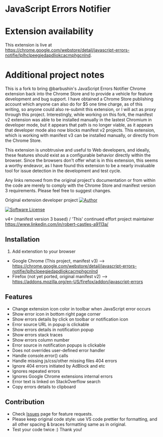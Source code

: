 JavaScript Errors Notifier
==========================

# Extension availability

This extension is live at https://chrome.google.com/webstore/detail/javascript-errors-notifie/lplhclpeegjedapdliokcacmphgcnlnd.

# Additional project notes
This is a fork to bring @barbushin's JavaScript Errors Notifier Chrome extension back into the Chrome Store and to provide a vehicle for feature development and bug support. I have obtained a Chrome Store publishing account which anyone can also do for $5 one time charge, as of this writing, so anyone  could also re-submit this extension, or I will act as proxy through this project. Interestingly, while working on this fork, the manifest v2 extension was able to be installed manually in the lastest Chromium in developer mode, but it appears that path is no longer viable, as it appears that developer mode also now blocks manifest v2 projects. This extension, which is working with manifest v3 can be installed manually, or directly from the Chrome Store.

This extension is unobtrusive and useful to Web developers, and ideally, these features should exist as a configurable behavior directly within the browser. Since the browsers don't offer what is in this extension, this seems a worthy endeavor, as I have found this extension to be a nearly invaluable tool for issue detection in the development and test cycle. 

Any links removed from the original project's documentation or from within the code are merely to comply with the Chrome Store and manifest version 3 requirements. Please feel free to suggest changes.

Original extension developer project
[![Author](http://img.shields.io/badge/author-@barbushin-blue.svg?style=flat-square)](https://www.linkedin.com/in/barbushin)
<!-- [![Chrome Web Store](https://img.shields.io/chrome-web-store/v/jafmfknfnkoekkdocjiaipcnmkklaajd.svg?maxAge=2592000&style=flat-square)](https://chrome.google.com/webstore/detail/javascript-errors-notifie/jafmfknfnkoekkdocjiaipcnmkklaajd) -->
[![Software License](https://img.shields.io/badge/license-MIT-brightgreen.svg?style=flat-square)](LICENSE)

v4+ (manifest version 3 based) / 'This' continued effort project maintainer
https://www.linkedin.com/in/robert-castles-a9113a/

## Installation

1. Add extenstion to your browser

* Google Chrome (This project, manifest v3) --> https://chrome.google.com/webstore/detail/javascript-errors-notifie/lplhclpeegjedapdliokcacmphgcnlnd 
* Firefox (not yet ported, original manifest v2) --> https://addons.mozilla.org/en-US/firefox/addon/javascript-errors 

<!-- 2. Check [test page](http://consle.com/instance/examples/#handle_javascript_errors) to see how JavaScript errors will be handled in your browser. -->

## Features

* Change extension icon color in toolbar when JavaScript error occurs
* Show error icon in bottom right page corner
* Show errors details by click on toolbar or notification icon
* Error source URL in popup is clickable
* Show errors details in notification popup
* Show errors stack traces
* Show errors column number
* Error source in notification popups is clickable
* Does not overrides user-defined error handler
* Handle console.error() calls
* Handle missing js/css/other missing files 404 errors
* Ignore 404 errors initiated by AdBlock and etc
* Ignores repeated errors
* Ignores Google Chrome extensions internal errors
* Error text is linked on StackOverflow search
* Copy errors details to clipboard

## Contribution

* Check [Issues](https://github.com/coinzdude/javascript-errors-notifier/issues) page for feature requests.
* Please keep original code style: use VS code prettier for formatting, and all other spacing & braces formatting same as in original.
* Test your code twice :) Thank you!
